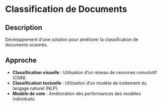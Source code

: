 # Classification de Documents

## Description
Développement d'une solution pour améliorer la classification de documents scannés.

## Approche
- **Classification visuelle** : Utilisation d’un réseau de neurones convolutif (CNN).
- **Classification textuelle** : Utilisation d’un modèle de traitement du langage naturel (NLP).
- **Modèle de vote** : Amélioration des performances des modèles individuels.